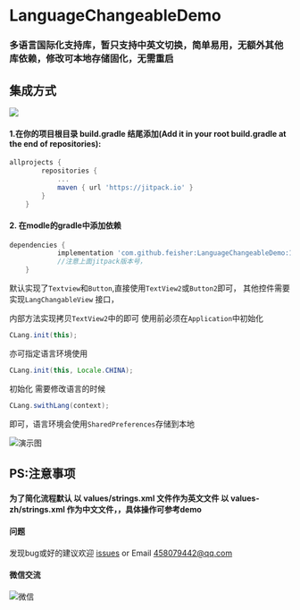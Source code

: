 # LanguageChangeableDemo
### 多语言国际化支持库，暂只支持中英文切换，简单易用，无额外其他库依赖，修改可本地存储固化，无需重启

## 集成方式

[![](https://jitpack.io/v/feisher/LanguageChangeableDemo.svg)](https://jitpack.io/#feisher/LanguageChangeableDemo)

#### 1.在你的项目根目录 build.gradle 结尾添加(Add it in your root build.gradle at the end of repositories):
```groovy
allprojects {
		repositories {
			...
			maven { url 'https://jitpack.io' }
		}
	}
```
#### 2. 在modle的gradle中添加依赖
```groovy
dependencies {
	        implementation 'com.github.feisher:LanguageChangeableDemo:1.0.0'
    		//注意上面jitpack版本号，
	}
```

默认实现了`Textview`和`Button`,直接使用`TextView2`或`Button2`即可， 其他控件需要实现`LangChangableView` 接口，

内部方法实现拷贝`TextView2`中的即可 使用前必须在`Application`中初始化
```java
CLang.init(this);
```
亦可指定语言环境使用 
```java
CLang.init(this, Locale.CHINA); 
```
初始化 需要修改语言的时候
```java
CLang.swithLang(context);
```
即可，语言环境会使用`SharedPreferences`存储到本地

![演示图](https://github.com/feisher/LanguageChangeableDemo/blob/master/device-2019-03-05-105142.gif?raw=true)

## PS:注意事项

#### 为了简化流程默认 以 values/strings.xml 文件作为英文文件  以   values-zh/strings.xml 作为中文文件，，具体操作可参考demo





#### 问题

发现bug或好的建议欢迎 [issues](https://github.com/feisher/LanguageChangeableDemo/issues) or Email 458079442@qq.com

#### 微信交流

![微信](https://github.com/feisher/LanguageChangeableDemo/blob/master/97af74c179108dc703cf3535de8b73b3.png?raw=true)
